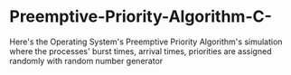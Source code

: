 # Preemptive-Priority-Algorithm-C-
Here's the Operating System's Preemptive Priority Algorithm's simulation where the processes' burst times, arrival times, priorities are assigned randomly with random number generator
